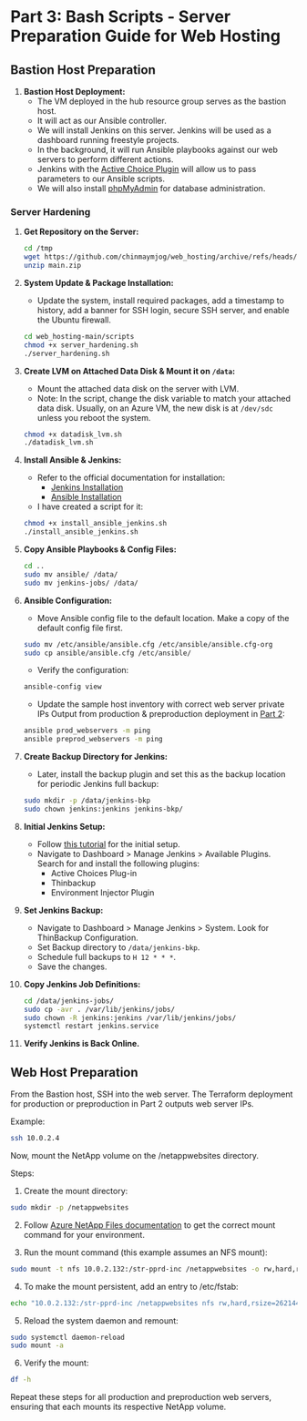 # Part 3: Bash Scripts - Server Preparation Guide for Web Hosting

## Bastion Host Preparation
1. **Bastion Host Deployment:**
   - The VM deployed in the hub resource group serves as the bastion host.
   - It will act as our Ansible controller.
   - We will install Jenkins on this server. Jenkins will be used as a dashboard running freestyle projects.
   - In the background, it will run Ansible playbooks against our web servers to perform different actions.
   - Jenkins with the [Active Choice Plugin](https://plugins.jenkins.io/uno-choice/) will allow us to pass parameters to our Ansible scripts.
   - We will also install [phpMyAdmin](https://www.phpmyadmin.net/) for database administration.

### Server Hardening
1. **Get Repository on the Server:**
   ```sh
   cd /tmp
   wget https://github.com/chinmaymjog/web_hosting/archive/refs/heads/main.zip
   unzip main.zip 
   ```

2. **System Update & Package Installation:**
   - Update the system, install required packages, add a timestamp to history, add a banner for SSH login, secure SSH server, and enable the Ubuntu firewall.
   ```sh
   cd web_hosting-main/scripts
   chmod +x server_hardening.sh
   ./server_hardening.sh 
   ```

3. **Create LVM on Attached Data Disk & Mount it on `/data`:**
   - Mount the attached data disk on the server with LVM.
   - Note: In the script, change the disk variable to match your attached data disk. Usually, on an Azure VM, the new disk is at `/dev/sdc` unless you reboot the system.
   ```sh
   chmod +x datadisk_lvm.sh
   ./datadisk_lvm.sh 
   ```

4. **Install Ansible & Jenkins:**
   - Refer to the official documentation for installation:
     - [Jenkins Installation](https://www.jenkins.io/doc/book/installing/linux/#debianubuntu)
     - [Ansible Installation](https://docs.ansible.com/ansible/latest/installation_guide/installation_distros.html#installing-ansible-on-ubuntu)
   - I have created a script for it:
   ```sh
   chmod +x install_ansible_jenkins.sh
   ./install_ansible_jenkins.sh
   ```

5. **Copy Ansible Playbooks & Config Files:**
   ```sh
   cd ..
   sudo mv ansible/ /data/
   sudo mv jenkins-jobs/ /data/
   ```

6. **Ansible Configuration:**
   - Move Ansible config file to the default location. Make a copy of the default config file first.
   ```sh
   sudo mv /etc/ansible/ansible.cfg /etc/ansible/ansible.cfg-org
   sudo cp ansible/ansible.cfg /etc/ansible/
   ```

   - Verify the configuration:
   ```sh
   ansible-config view
   ```

   - Update the sample host inventory with correct web server private IPs Output from production & preproduction deployment in [Part 2](./Part_2.md#deploying-web-resources):
   ```sh
   ansible prod_webservers -m ping
   ansible preprod_webservers -m ping
   ```

7. **Create Backup Directory for Jenkins:**
   - Later, install the backup plugin and set this as the backup location for periodic Jenkins full backup:
   ```sh
   sudo mkdir -p /data/jenkins-bkp
   sudo chown jenkins:jenkins jenkins-bkp/
   ```

8. **Initial Jenkins Setup:**
   - Follow [this tutorial](https://youtu.be/8fVOdFdzlKc?t=348) for the initial setup.
   - Navigate to Dashboard > Manage Jenkins > Available Plugins. Search for and install the following plugins:
     - Active Choices Plug-in
     - Thinbackup 
     - Environment Injector Plugin

9. **Set Jenkins Backup:**
   - Navigate to Dashboard > Manage Jenkins > System. Look for ThinBackup Configuration.
   - Set Backup directory to `/data/jenkins-bkp`.
   - Schedule full backups to `H 12 * * *`.
   - Save the changes.

10. **Copy Jenkins Job Definitions:**
    ```sh
    cd /data/jenkins-jobs/
    sudo cp -avr . /var/lib/jenkins/jobs/
    sudo chown -R jenkins:jenkins /var/lib/jenkins/jobs/
    systemctl restart jenkins.service 
    ```

11. **Verify Jenkins is Back Online.**

## Web Host Preparation
From the Bastion host, SSH into the web server. The Terraform deployment for production or preproduction in Part 2 outputs web server IPs.

Example:

```sh
ssh 10.0.2.4
```

Now, mount the NetApp volume on the /netappwebsites directory.

Steps:
1. Create the mount directory:

```sh
sudo mkdir -p /netappwebsites
```

2. Follow [Azure NetApp Files documentation](https://learn.microsoft.com/en-us/azure/azure-netapp-files/azure-netapp-files-mount-unmount-volumes-for-virtual-machines#mount-nfs-volumes-on-linux-clients) to get the correct mount command for your environment.

3. Run the mount command (this example assumes an NFS mount):

```sh
sudo mount -t nfs 10.0.2.132:/str-pprd-inc /netappwebsites -o rw,hard,rsize=262144,wsize=262144,sec=sys,vers=4.1,tcp
```

4. To make the mount persistent, add an entry to /etc/fstab:

```sh
echo "10.0.2.132:/str-pprd-inc /netappwebsites nfs rw,hard,rsize=262144,wsize=262144,sec=sys,vers=4.1,tcp 0 0" | sudo tee -a /etc/fstab
```

5. Reload the system daemon and remount:

```sh
sudo systemctl daemon-reload
sudo mount -a
```

6. Verify the mount:

```sh
df -h
```

Repeat these steps for all production and preproduction web servers, ensuring that each mounts its respective NetApp volume.